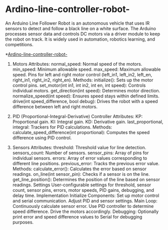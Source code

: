 # Ardino-line-controller-robot-
An Arduino Line Follower Robot is an autonomous vehicle that uses IR sensors to detect and follow a black line on a white surface. The Arduino processes sensor data and controls DC motors via a driver module to keep the robot on track. It is widely used in automation, robotics learning, and competitions.



  *[Ardino-line-controller-robot-](#Components)
1. Motors
Attributes:
normal_speed: Normal speed of the motors.
min_speed: Minimum allowable speed.
max_speed: Maximum allowable speed.
Pins for left and right motor control (left_in1, left_in2, left_en, right_in1, right_in2, right_en).
Methods:
initialize(): Sets up the motor control pins.
set_motor(int in1, int in2, int en, int speed): Controls individual motors.
get_direction(int speed): Determines motor direction.
normalize_speed(int speed): Ensures speed stays within defined limits.
drive(int speed_difference, bool debug): Drives the robot with a speed difference between left and right motors.


2. PID (Proportional-Integral-Derivative) Controller
Attributes:
KP: Proportional gain.
KI: Integral gain.
KD: Derivative gain.
last_proportional, integral: Trackers for PID calculations.
Methods:
calculate_speed_difference(int proportional): Computes the speed difference using PID control.



3. Sensors
Attributes:
threshold: Threshold value for line detection.
sensors_count: Number of sensors.
sensor_pins: Array of pins for individual sensors.
errors: Array of error values corresponding to different line positions.
previous_error: Tracks the previous error value.
Methods:
calculate_error(): Calculates the error based on sensor readings.
on_line(int sensor_pin): Checks if a sensor is on the line.
get_line_position(): Determines the position of the line based on sensor readings.
Settings
User-configurable settings for threshold, sensor count, sensor pins, errors, motor speeds, PID gains, debugging, and delay time.
Implementation
Initialize Components:
Set up motor control and serial communication.
Adjust PID and sensor settings.
Main Loop:
Continuously calculate sensor error.
Use PID controller to determine speed difference.
Drive the motors accordingly.
Debugging:
Optionally print error and speed difference values to Serial for debugging purposes.

